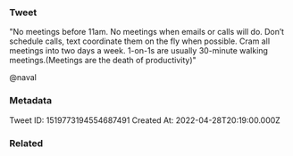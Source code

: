 ### Tweet
"No meetings before 11am. No meetings when emails or calls will do. Don’t schedule calls, text coordinate them on the fly when possible. Cram all meetings into two days a week. 1-on-1s are usually 30-minute walking meetings.(Meetings are the death of productivity)" 

@naval

### Metadata
Tweet ID: 1519773194554687491
Created At: 2022-04-28T20:19:00.000Z

### Related

